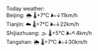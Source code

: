 Today weather:  
Beijing: 🌦   🌡️+7°C 🌬️↓11km/h  
Tianjin: ☁️   🌡️+7°C 🌬️↓22km/h  
Shijiazhuang: 🌫  🌡️+5°C 🌬️↖4km/h  
Tangshan: 🌦   🌡️+7°C 🌬️↓30km/h  
